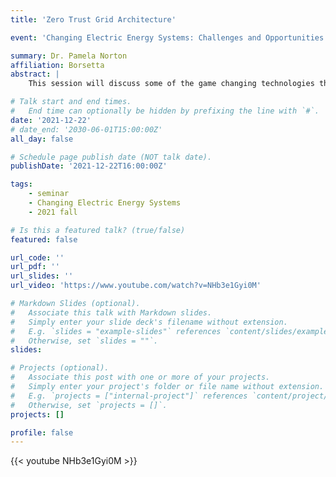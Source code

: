 ```yaml
---
title: 'Zero Trust Grid Architecture'

event: 'Changing Electric Energy Systems: Challenges and Opportunities'

summary: Dr. Pamela Norton
affiliation: Borsetta
abstract: |
    This session will discuss some of the game changing technologies that can modernize our energy grid including blockchain, federated machine learning, alternative direct current technology, embedded encryption, tokenization, intelligent digital twins, peer to peer trading and AI edge processing. Learn how we can utilize these new technologies to rapidly simulate emerging technologies to help accelerate American innovation and take the lead into the “Power of Everything & Everywhere Web 3.0” era.

# Talk start and end times.
#   End time can optionally be hidden by prefixing the line with `#`.
date: '2021-12-22'
# date_end: '2030-06-01T15:00:00Z'
all_day: false

# Schedule page publish date (NOT talk date).
publishDate: '2021-12-22T16:00:00Z'

tags:
    - seminar
    - Changing Electric Energy Systems
    - 2021 fall

# Is this a featured talk? (true/false)
featured: false

url_code: ''
url_pdf: ''
url_slides: ''
url_video: 'https://www.youtube.com/watch?v=NHb3e1Gyi0M'

# Markdown Slides (optional).
#   Associate this talk with Markdown slides.
#   Simply enter your slide deck's filename without extension.
#   E.g. `slides = "example-slides"` references `content/slides/example-slides.md`.
#   Otherwise, set `slides = ""`.
slides:

# Projects (optional).
#   Associate this post with one or more of your projects.
#   Simply enter your project's folder or file name without extension.
#   E.g. `projects = ["internal-project"]` references `content/project/deep-learning/index.md`.
#   Otherwise, set `projects = []`.
projects: []

profile: false
---
```


{{< youtube NHb3e1Gyi0M >}}

<br>
